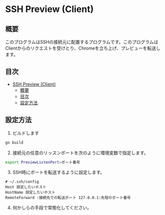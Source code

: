 # SSH Preview (Client)
## 概要
このプログラムはSSHの接続元に配置するプログラムです。このプログラムはClientからのリクエストを受けとり、Chromeを立ち上げ、プレビューを転送します。

## 目次
<!-- TOC -->

- [SSH Preview (Client)](#ssh-preview-client)
    - [概要](#概要)
    - [目次](#目次)
    - [設定方法](#設定方法)

<!-- /TOC -->

## 設定方法

1. ビルドします

```sh
go build
```

2. 接続元の任意のリッスンポートを次のように環境変数で指定します。

```sh
export PreviewListenPort=ポート番号
```

3. SSH時にポートを転送するように設定します。

```config
# ~/.ssh/config
Host 設定したいホスト
HostName 設定したいホスト
RemoteForward :接続先での転送ポート 127.0.0.1:先程のポート番号
```

4. 何かしらの手段で常態化してください。